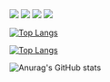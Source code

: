 <img src="https://img.shields.io/badge/React-61DAFB?style=for-the-badge&logo=React&logoColor=white"/>
<img src="https://img.shields.io/badge/JavaScript-F7DF1E?style=for-the-badge&logo=JavaScript&logoColor=white"/>
<img src="https://img.shields.io/badge/CSS3-1572B6?style=for-the-badge&logo=CSS3&logoColor=white"/>
<img src="https://img.shields.io/badge/HTML5-E34F26?style=for-the-badge&logo=HTML5&logoColor=white"/>

<div style={"display:flex"}>
  
  [![Top Langs](https://github-readme-stats.vercel.app/api/top-langs/?username=taewok&langs_count=8)](https://github.com/taewok/github-readme-stats)
  
  [![Top Langs](https://github-readme-stats.vercel.app/api/top-langs/?username=anuraghazra&hide_progress=true)](https://github.com/anuraghazra/github-readme-stats)
  
</div>

![Anurag's GitHub stats](https://github-readme-stats.vercel.app/api?username=taewok&show_icons=true&theme=radical)

<!--
**taewok/taewok** is a ✨ _special_ ✨ repository because its `README.md` (this file) appears on your GitHub profile.

Here are some ideas to get you started:

- 🔭 I’m currently working on ...
- 🌱 I’m currently learning ...
- 👯 I’m looking to collaborate on ...
- 🤔 I’m looking for help with ...
- 💬 Ask me about ...
- 📫 How to reach me: ...
- 😄 Pronouns: ...
- ⚡ Fun fact: ...
-->

